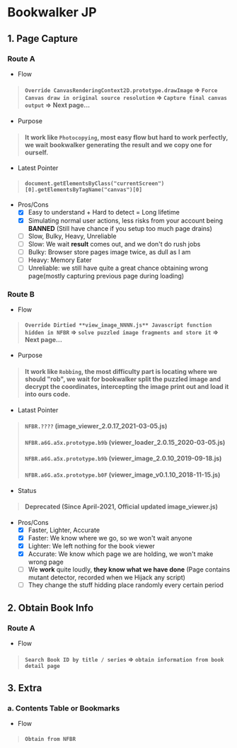# Bookwalker JP

## 1. Page Capture

### Route A
- Flow

> #### `Override CanvasRenderingContext2D.prototype.drawImage` => `Force Canvas draw in original source resolution` => `Capture final canvas output` => Next page...

- Purpose

> #### It work like `Photocopying`, most easy flow but hard to work perfectly, we wait bookwalker generating the **result** and we copy one for ourself.

- Latest Pointer

> #### `document.getElementsByClass("currentScreen")[0].getElementsByTagName("canvas")[0]`

- Pros/Cons
  - [x] Easy to understand + Hard to detect = Long lifetime
  - [x] Simulating normal user actions, less risks from your account being **BANNED** (Still have chance if you setup too much page drains)
  - [ ] Slow, Bulky, Heavy, Unreliable
  - [ ] Slow: We wait **result** comes out, and we don't do rush jobs
  - [ ] Bulky: Browser store pages image twice, as dull as I am
  - [ ] Heavy: Memory Eater
  - [ ] Unreliable: we still have quite a great chance obtaining wrong page(mostly capturing previous page during loading)

### Route B
- Flow

> #### `Override Dirtied **view_image_NNNN.js** Javascript function hidden in NFBR` => `solve puzzled image fragments and store it` => Next page...

- Purpose

> #### It work like `Robbing`, the most difficulty part is locating where we should "rob", we wait for bookwalker split the puzzled image and decrypt the coordinates, intercepting the image print out and load it into ours code.

- Latast Pointer

> #### `NFBR.????` (image_viewer_2.0.17_2021-03-05.js)
> #### `NFBR.a6G.a5x.prototype.b9b` (viewer_loader_2.0.15_2020-03-05.js)
> #### `NFBR.a6G.a5x.prototype.b9b` (viewer_image_2.0.10_2019-09-18.js)
> #### `NFBR.a6G.a5x.prototype.b0F` (viewer_image_v0.1.10_2018-11-15.js)

- Status

> #### Deprecated (Since April-2021, Official updated image_viewer.js)

- Pros/Cons
  - [x] Faster, Lighter, Accurate
  - [x] Faster: We know where we go, so we won't wait anyone
  - [x] Lighter: We left nothing for the book viewer
  - [x] Accurate: We know which page we are holding, we won't make wrong page
  - [ ] We **work** quite loudly, __they know what we have done__ (Page contains mutant detector, recorded when we Hijack any script)
  - [ ] They change the stuff hidding place randomly every certain period

## 2. Obtain Book Info

### Route A
- Flow

> #### `Search Book ID by title / series` => `obtain information from book detail page`

## 3. Extra

### a. Contents Table or Bookmarks
- Flow

> #### `Obtain from NFBR`

